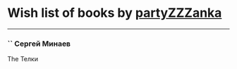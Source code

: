 # Wish list of books by [partyZZZanka](http://vk.com/id9315852)
---

### `` Сергей Минаев
The Телки

